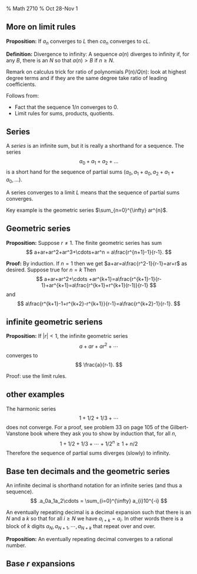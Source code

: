 % Math 2710
% Oct 28-Nov 1

## More on limit rules

**Proposition:** If $a_n$ converges to $L$ then $ca_n$ converges to $cL$. 

**Definition:** Divergence to infinity: A sequence $a(n)$ diverges to infinity if, for any $B$, there is an
$N$ so that $a(n)>B$ if $n\ge N$.

Remark on calculus trick for ratio of polynomials $P(n)/Q(n)$: look at highest degree terms and if they are the same
degree take ratio of leading coefficients.

Follows from:

- Fact that the sequence $1/n$ converges to $0$.
- Limit rules for sums, products, quotients.

## Series

A *series* is an infinite sum, but it is really a shorthand for a sequence.  The series
$$
a_0+a_1+a_2+\ldots
$$
is a short hand for the sequence of partial sums $(a_0,a_1+a_0,a_2+a_1+a_0,\ldots)$.

A series converges to a limit $L$ means that the sequence of partial sums converges.

Key example is the geometric series $\sum_{n=0}^{\infty} ar^{n}$.

## Geometric series

**Proposition:** Suppose $r\not=1$. The finite geometric series has sum
$$
a+ar+ar^2+ar^3+\cdots+ar^n = a\frac{r^{n+1}-1}{r-1}.
$$

**Proof:** By induction.  If $n=1$ then we get $a+ar=a\frac{r^2-1}{r-1}=ar+r$ as desired.  Suppose true for $n=k$
Then 
$$
a+ar+ar^2+\cdots +ar^{k+1}=a\frac{r^{k+1}-1}{r-1}+ar^{k+1}=a\frac{r^{k+1}+r^{k+1}(r-1)}{r-1}
$$
and 
$$
a\frac{r^{k+1}-1+r^{k+2}-r^{k+1}}{r-1}=a\frac{r^{k+2}-1}{r-1}.
$$

## infinite geometric seriens

**Proposition:** If $|r|<1$, the infinite geometric series
$$
a+ar+ar^2+\cdots
$$
converges to
$$
\frac{a}{r-1}.
$$

Proof: use the limit rules.

## other examples

The harmonic series
$$
1+1/2+1/3+\cdots
$$
does not converge.  For a proof, see problem 33 on page 105 of the Gilbert-Vanstone book where they ask you to show
by induction that, for all $n$, 
$$
1+1/2+1/3+\cdots+1/2^{n}\ge 1+n/2
$$
Therefore the sequence of partial sums diverges (slowly) to infinity.

## Base ten decimals and the geometric series

An infinite decimal is shorthand notation for an infinite series (and thus a sequence).
$$
.a_0a_1a_2\cdots = \sum_{i=0}^{\infty} a_{i}10^{-i}
$$

An eventually repeating decimal is a decimal expansion such that there is an $N$ and a $k$ so that
for all $i\ge N$ we have $a_{i+k}=a_{i}$.  In other words there is a block of $k$ digits $a_N, a_{N+1},\cdots,a_{N+k}$
that repeat over and over.

**Proposition:** An eventually repeating decimal converges to a rational number.

## Base $r$ expansions
